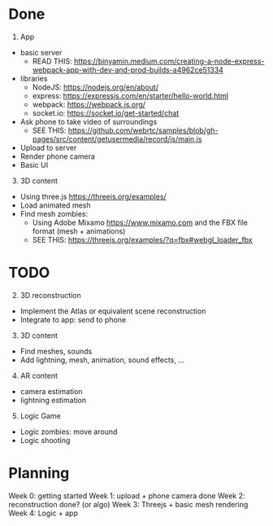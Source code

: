 # Done

1) App
- basic server
  - READ THIS: https://binyamin.medium.com/creating-a-node-express-webpack-app-with-dev-and-prod-builds-a4962ce51334
- libraries
  - NodeJS: https://nodejs.org/en/about/
  - express: https://expressjs.com/en/starter/hello-world.html
  - webpack: https://webpack.js.org/ 
  - socket.io: https://socket.io/get-started/chat 
- Ask phone to take video of surroundings
  - SEE THIS: https://github.com/webrtc/samples/blob/gh-pages/src/content/getusermedia/record/js/main.js
- Upload to server
- Render phone camera
- Basic UI

3) 3D content
- Using three.js https://threejs.org/examples/
- Load animated mesh
- Find mesh zombies:
  - Using Adobe Mixamo https://www.mixamo.com and the FBX file format (mesh + animations)
  - SEE THIS: https://threejs.org/examples/?q=fbx#webgl_loader_fbx
# TODO

2) 3D reconstruction
- Implement the Atlas or equivalent scene reconstruction
- Integrate to app: send to phone

3) 3D content
- Find meshes, sounds
- Add lightning, mesh, animation, sound effects, ...
  
4) AR content
- camera estimation
- lightning estimation

5) Logic Game
- Logic zombies: move around
- Logic shooting


# Planning

Week 0: getting started
Week 1: upload + phone camera done
Week 2: reconstruction done? (or algo)
Week 3: Threejs + basic mesh rendering
Week 4: Logic + app